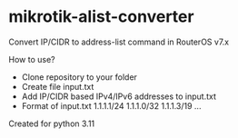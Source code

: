 # mikrotik-alist-converter
Convert IP/CIDR to address-list command in RouterOS v7.x

How to use?
- Clone repository to your folder
- Create file input.txt
- Add IP/CIDR based IPv4/IPv6 addresses to input.txt
- Format of input.txt
1.1.1.1/24
1.1.1.0/32
1.1.1.3/19
...

Created for python 3.11
